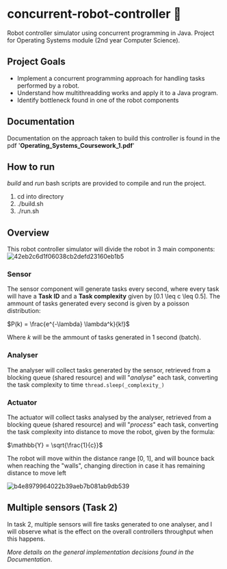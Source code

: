 # concurrent-robot-controller 🤖

Robot controller simulator using concurrent programming in Java. Project for Operating Systems module (2nd year Computer Science).

## Project Goals
- Implement a concurrent programming approach for handling tasks performed by a robot.
- Understand how multithreadding works and apply it to a Java program.
- Identify bottleneck found in one of the robot components
  
## Documentation
Documentation on the approach taken to build this controller is found in the pdf '**Operating_Systems_Coursework_1.pdf**'

## How to run
_build_ and _run_ bash scripts are provided to compile and run the project.

1. cd into directory
2. ./build.sh
3. ./run.sh
  
## Overview

This robot controller simulator will divide the robot in 3 main components:
![42eb2c6d1f06038cb2defd23160eb1b5](https://github.com/ginesmoratalla/concurrent-robot-controller/assets/126341997/1d6a51cc-72a5-40ec-a76c-fb146f888515)

### Sensor
The sensor component will generate tasks every second, where every task will have a **Task ID** and a **Task complexity** given by \[0.1 \leq c \leq 0.5\].
The ammount of tasks generated every second is given by a poisson distribution:

$P(k) = \frac{e^{-\lambda} \lambda^k}{k!}$

Where _k_ will be the ammount of tasks generated in 1 second (batch).

### Analyser
The analyser will collect tasks generated by the sensor, retrieved from a blocking queue (shared resource) and will "_analyse_" each task,
converting the task complexity to time
`thread.sleep(_complexity_)`

### Actuator
The actuator will collect tasks analysed by the analyser, retrieved from a blocking queue (shared resource) and will "_process_" each task,
converting the task complexity into distance to move the robot, given by the formula:

$\mathbb{Y} = \sqrt{\frac{1}{c}}$

The robot will move within the distance range [0, 1], and will bounce back when reaching the "walls", changing direction in case it has remaining distance to move left

![b4e8979964022b39aeb7b081ab9db539](https://github.com/ginesmoratalla/concurrent-robot-controller/assets/126341997/72c44547-77b4-4881-a5a7-1dd52f535ed4)

## Multiple sensors (Task 2)
In task 2, multiple sensors will fire tasks generated to one analyser, and I will observe what is the effect on the overall controllers throughput when this happens.


_More details on the general implementation decisions found in the Documentation_.
